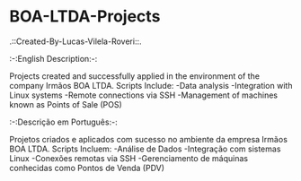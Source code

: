 # BOA-LTDA-Projects
.::Created-By-Lucas-Vilela-Roveri::.

:-:English Description:-:

Projects created and successfully applied in the environment of the company Irmãos BOA LTDA. Scripts Include:
-Data analysis
-Integration with Linux systems
-Remote connections via SSH
-Management of machines known as Points of Sale (POS)

:-:Descrição em Português:-:

Projetos criados e aplicados com sucesso no ambiente da empresa Irmãos BOA LTDA. Scripts Incluem:
-Análise de Dados
-Integração com sistemas Linux
-Conexões remotas via SSH
-Gerenciamento de máquinas conhecidas como Pontos de Venda (PDV)
